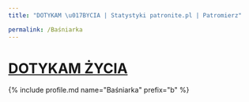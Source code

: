 ```yaml
---
title: "DOTYKAM \u017BYCIA | Statystyki patronite.pl | Patromierz"

permalink: /Baśniarka
---
```


# [DOTYKAM ŻYCIA](https://patronite.pl/Baśniarka)

{% include profile.md name="Baśniarka" prefix="b" %}
